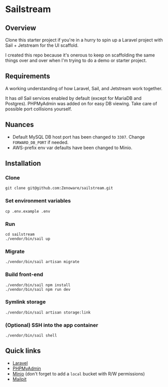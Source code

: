 # Sailstream

## Overview

Clone this starter project if you're in a hurry to spin up a Laravel project with Sail + Jetstream for the UI scaffold.

I created this repo because it's onerous to keep on scaffolding the same things over and over when I'm trying to do a demo or starter project.

## Requirements

A working understanding of how Laravel, Sail, and Jetstream work together.

It has _all_ Sail services enabled by default (except for MariaDB and Postgres). PHPMyAdmin was added on for easy DB viewing. 
Take care of possible port collisions yourself.

## Nuances

- Default MySQL DB host port has been changed to `3307`. Change `FORWARD_DB_PORT` if needed.
- AWS-prefix env var defaults have been changed to Minio.

## Installation

### Clone

    git clone git@github.com:Zenoware/sailstream.git

### Set environment variables

    cp .env.example .env

### Run

    cd sailstream
    ./vendor/bin/sail up

### Migrate

    ./vendor/bin/sail artisan migrate

### Build front-end

    ./vendor/bin/sail npm install
    ./vendor/bin/sail npm run dev

### Symlink storage

    ./vendor/bin/sail artisan storage:link

### (Optional) SSH into the app container

    ./vendor/bin/sail shell

## Quick links

- [Laravel](http://localhost)
- [PHPMyAdmin](http://localhost:8080)
- [Minio](http://localhost:9000) (don't forget to add a `local` bucket with R/W permissions)
- [Mailpit](http://localhost:1025)
